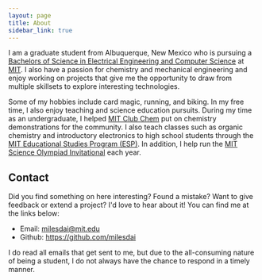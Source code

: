```yaml
---
layout: page
title: About
sidebar_link: true
---
```


I am a graduate student from Albuquerque, New Mexico who is pursuing a [Bachelors of Science in Electrical Engineering and Computer Science](https://www.eecs.mit.edu/academics-admissions/undergraduate-programs/course-6-2-electrical-eng-computer-science) at [MIT](http://web.mit.edu/). I also have a passion for chemistry and mechanical engineering and enjoy working on projects that give me the opportunity to draw from multiple skillsets to explore interesting technologies.

Some of my hobbies include card magic, running, and biking. In my free time, I also enjoy teaching and science education pursuits. During my time as an undergraduate, I helped [MIT Club Chem](http://web.mit.edu/clubchem/www/) put on chemistry demonstrations for the community. I also teach classes such as organic chemistry and introductory electronics to high school students through the [MIT Educational Studies Program (ESP)](https://esp.mit.edu/learn/index.html). In addition, I help run the [MIT Science Olympiad Invitational](https://scioly.mit.edu) each year.

## Contact

Did you find something on here interesting? Found a mistake? Want to give feedback or extend a project? I'd love to hear about it! You can find me at the links below:

* Email: [milesdai@mit.edu](mailto:milesdai@mit.edu)
* Github: <https://github.com/milesdai>

I do read all emails that get sent to me, but due to the all-consuming nature of being a student, I do not always have the chance to respond in a timely manner.

